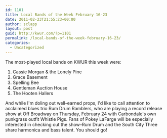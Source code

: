 ```yaml
---
id: 1101
title: Local Bands of the Week February 16-23
date: 2011-02-23T21:55:23+00:00
author: sclapp
layout: post
guid: http://kwur.com/?p=1101
permalink: /local-bands-of-the-week-february-16-23/
categories:
  - Uncategorized
---
```

<div class="pf-content">
  <p>
    The most-played local bands on KWUR this week were:
  </p>
  
  <ol>
    <li>
      Cassie Morgan & the Lonely Pine
    </li>
    <li>
      Grace Basement
    </li>
    <li>
      Spelling Bee
    </li>
    <li>
      Gentleman Auction House
    </li>
    <li>
      The Hooten Hallers
    </li>
  </ol>
  
  <p>
    And while I'm doling out well-earned props, I'd like to call attention to acclaimed blues trio Rum Drum Ramblers, who are playing a record release show at Off Broadway on Thursday, February 24 with Carbondale's own punkgrass outfit Whistle Pigs. Fans of Pokey LaFarge will be especially interested in checking out the show&#8211;Rum Drum and the South City Three share harmonica and bass talent. You should go!
  </p>
</div>